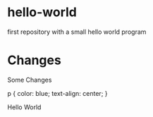 # hello-world
first repository with a small hello world program

<!DOCTYPE html>
<html>
<head>
<title>This is a Title</title>
</head>
<body>

<h1>Changes</h1>
<p>Some Changes</p>

p {
  color: blue;
  text-align: center;
}
<p>Hello World</p>

</body>
</html> 
